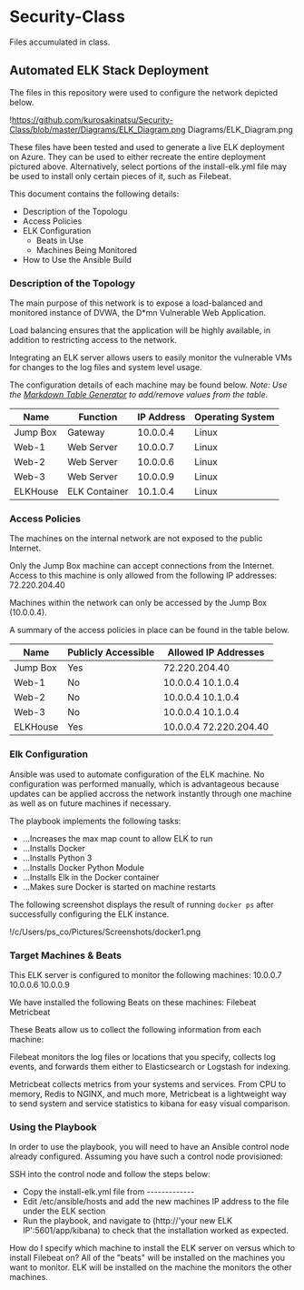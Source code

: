 # Security-Class
Files accumulated in class.
## Automated ELK Stack Deployment

The files in this repository were used to configure the network depicted below.

!https://github.com/kurosakinatsu/Security-Class/blob/master/Diagrams/ELK_Diagram.png
Diagrams/ELK_Diagram.png

These files have been tested and used to generate a live ELK deployment on Azure. They can be used to either recreate the entire deployment
pictured above. Alternatively, select portions of the install-elk.yml file may be used to install only certain pieces of it, such as Filebeat.


This document contains the following details:
- Description of the Topologu
- Access Policies
- ELK Configuration
  - Beats in Use
  - Machines Being Monitored
- How to Use the Ansible Build


### Description of the Topology

The main purpose of this network is to expose a load-balanced and monitored instance of DVWA, the D*mn Vulnerable Web Application.

Load balancing ensures that the application will be highly available, in addition to restricting access to the network.

Integrating an ELK server allows users to easily monitor the vulnerable VMs for changes to the log files and system level usage.

The configuration details of each machine may be found below.
_Note: Use the [Markdown Table Generator](http://www.tablesgenerator.com/markdown_tables) to add/remove values from the table_.

| Name     | Function      | IP Address | Operating System |
|----------|---------------|------------|------------------|
| Jump Box | Gateway       | 10.0.0.4   | Linux            |
| Web-1    | Web Server    | 10.0.0.7   | Linux            |
| Web-2    | Web Server    | 10.0.0.6   | Linux            |
| Web-3    | Web Server    | 10.0.0.9   | Linux            |
| ELKHouse | ELK Container | 10.1.0.4   | Linux            |

### Access Policies

The machines on the internal network are not exposed to the public Internet.

Only the Jump Box machine can accept connections from the Internet. Access to this machine is only allowed from the following IP addresses:
72.220.204.40

Machines within the network can only be accessed by the Jump Box (10.0.0.4).

A summary of the access policies in place can be found in the table below.

| Name     | Publicly Accessible | Allowed IP Addresses   |
|----------|---------------------|------------------------|
| Jump Box | Yes                 | 72.220.204.40          |
| Web-1    | No                  | 10.0.0.4 10.1.0.4      |
| Web-2    | No                  | 10.0.0.4 10.1.0.4      |
| Web-3    | No                  | 10.0.0.4 10.1.0.4      |
| ELKHouse | Yes                 | 10.0.0.4 72.220.204.40 |

### Elk Configuration

Ansible was used to automate configuration of the ELK machine. No configuration was performed manually, which is advantageous because updates can be applied
accross the network instantly through one machine as well as on future machines if necessary.

The playbook implements the following tasks:
- ...Increases the max map count to allow ELK to run
- ...Installs Docker
- ...Installs Python 3
- ...Installs Docker Python Module
- ...Installs Elk in the Docker container
- ...Makes sure Docker is started on machine restarts

The following screenshot displays the result of running `docker ps` after successfully configuring the ELK instance.

!/c/Users/ps_co/Pictures/Screenshots/docker1.png

### Target Machines & Beats
This ELK server is configured to monitor the following machines:
10.0.0.7
10.0.0.6
10.0.0.9

We have installed the following Beats on these machines:
Filebeat
Metricbeat

These Beats allow us to collect the following information from each machine:

Filebeat monitors the log files or locations that you specify, collects log events, and forwards them either to Elasticsearch or Logstash for indexing.

Metricbeat collects metrics from your systems and services. From CPU to memory, Redis to NGINX, and much more, Metricbeat is a lightweight way to send system and service statistics to kibana for easy visual comparison.

### Using the Playbook
In order to use the playbook, you will need to have an Ansible control node already configured. Assuming you have such a control node provisioned:

SSH into the control node and follow the steps below:
- Copy the install-elk.yml file from -------------
- Edit /etc/ansible/hosts and add the new machines IP address to the file under the ELK section
- Run the playbook, and navigate to (http://'your new ELK IP':5601/app/kibana) to check that the installation worked as expected.

How do I specify which machine to install the ELK server on versus which to install Filebeat on?
All of the "beats" will be installed on the machines you want to monitor.
ELK will be installed on the machine the monitors the other machines.

